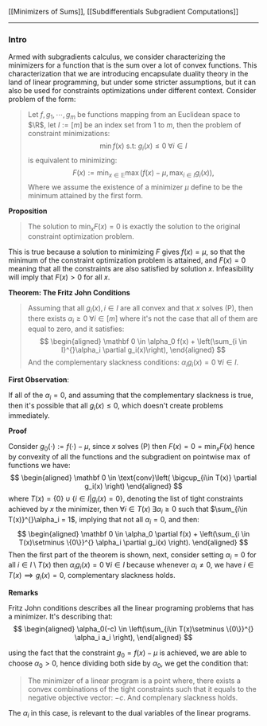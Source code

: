 [[Minimizers of Sums]], [[Subdifferentials Subgradient Computations]]


---
### **Intro**

Armed with subgradients calculus, we consider characterizing the minimizers for a function that is the sum over a lot of convex functions. This  characterization that we are introducing encapsulate duality theory in the land of linear programming, but under some stricter assumptions, but it can also be used for constraints optimizations under different context. Consider problem of the form: 

> Let $f, g_1, \cdots, g_m$ be functions mapping from an Euclidean space to $\R$, let $I:= [m]$ be an index set from $1$ to $m$, then the problem of constraint minimizations: 
> $$
>   \min f(x) \text{ s.t: } g_i(x) \le 0 \;\forall i \in I \tag{P}
> $$
> is equivalent to minimizing: 
> $$
>   F(x) := \min_{x\in \mathbb E}\max(f(x) - \mu, \max_{i\in I}g_i(x)), 
> $$
> Where we assume the existence of a minimizer $\mu$ define to be the minimum attained by the first form. 

**Proposition**
> The solution to $\min_{x} F(x) = 0$ is exactly the solution to the original constraint optimization problem. 

This is true because a solution to minimizing $F$ gives $f(x) = \mu$, so that the minimum of the constraint optimization problem is attained, and $F(x) = 0$ meaning that all the constraints are also satisfied by solution $x$. Infeasibility will imply that $F(x) > 0$ for all $x$. 

**Theorem: The Fritz John Conditions**
> Assuming that all $g_i(x), i\in I$ are all convex and that $x$ solves (P), then there exists $\alpha_i \ge 0 \;\forall i\in [m]$ where it's not the case that all of them are equal to zero, and it satisfies: 
> $$
>\begin{aligned}
>   \mathbf 0 \in \alpha_0 f(x) + \left(\sum_{i \in I}^{}\alpha_i \partial g_i(x)\right), 
> \end{aligned}
> $$
> And the complementary slackness conditions: $\alpha_ig_i(x) = 0 \;\forall i \in I$. 

**First Observation**: 

If all of the $\alpha_i = 0$, and assuming that the complementary slackness is true, then it's possible that all $g_i(x) \le 0$, which doesn't create problems immediately. 

**Proof**

Consider $g_0(\cdot) := f(\cdot) - \mu$, since $x$ solves (P) then $F(x) = 0 = \min_x F(x)$ hence by convexity of all the functions and the subgradient on pointwise $\max$ of functions we have: 
$$
\begin{aligned}
    \mathbf 0 \in \text{conv}\left(
        \bigcup_{i\in T(x)} \partial g_i(x)
    \right)
\end{aligned}
$$
where $T(x) = \{0\}\cup \{i \in I| g_i(x)= 0\}$, denoting the list of tight constraints achieved by $x$ the minimizer, then $\forall i \in T(x) \;\exists \alpha_i \ge 0$ such that $\sum_{i\in T(x)}^{}\alpha_i = 1$, implying that not all $\alpha_i = 0$, and then: 
$$
\begin{aligned}
    \mathbf 0 \in \alpha_0 \partial f(x) + \left(\sum_{i \in T(x)\setminus \{0\}}^{} \alpha_i \partial g_i(x)
    \right). 
\end{aligned}
$$
Then the first part of the theorem is shown, next, consider setting $\alpha_i = 0$ for all $i\in I \setminus T(x)$ then $\alpha_i g_i(x) = 0\; \forall i \in I$ because whenever $\alpha_i\not= 0$, we have $i \in T(x) \implies g_i(x) = 0$, complementary slackness holds. 

**Remarks**

Fritz John conditions describes all the linear programing problems that has a minimizer. It's describing that: 
$$
\begin{aligned}
    \alpha_0(-c) \in \left(\sum_{i\in T(x)\setminus \{0\}}^{}
        \alpha_i a_i
    \right), 
\end{aligned}
$$

using the fact that the constraint $g_0 = f(x) - \mu$ is achieved, we are able to choose $\alpha_0 > 0$, hence dividing both side by $\alpha_0$, we get the condition that: 
> The minimizer of a linear program is a point where, there exists a convex combinations of the tight constraints such that it equals to the negative objective vector: $-c$. And complenary slackness holds. 

The $\alpha_i$ in this case, is relevant to the dual variables of the linear programs.  



